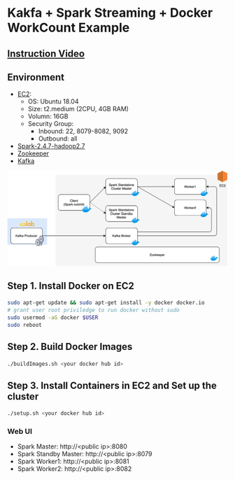 # Kakfa + Spark Streaming + Docker WorkCount Example

## [Instruction Video](https://www.youtube.com/watch?v=mnaiNz7PzZ4)

## Environment
- [EC2](https://console.aws.amazon.com/ec2/v2/home?region=us-east-1#InstanceTypeDetails:instanceType=t2.medium): 
    - OS: Ubuntu 18.04
    - Size: t2.medium (2CPU, 4GB RAM)
    - Volumn: 16GB
    - Security Group:
        - Inbound: 22, 8079-8082, 9092
        - Outbound: all
- [Spark-2.4.7-hadoop2.7](https://apache.osuosl.org/spark/spark-2.4.7/spark-2.4.7-bin-hadoop2.7.tgz)
- [Zookeeper](https://hub.docker.com/_/zookeeper)
- [Kafka](https://hub.docker.com/r/confluent/kafka)

![Arch](arch.png)

## Step 1. Install Docker on EC2
```sh
sudo apt-get update && sudo apt-get install -y docker docker.io
# grant user root priviledge to run docker without sudo
sudo usermod -aG docker $USER
sudo reboot
```

## Step 2. Build Docker Images
```sh
./buildImages.sh <your docker hub id>
```

## Step 3. Install Containers in EC2 and Set up the cluster
```sh
./setup.sh <your docker hub id>
```

### Web UI
* Spark Master: http://\<public ip\>:8080
* Spark Standby Master: http://\<public ip\>:8079
* Spark Worker1: http://\<public ip\>:8081
* Spark Worker2: http://\<public ip\>:8082